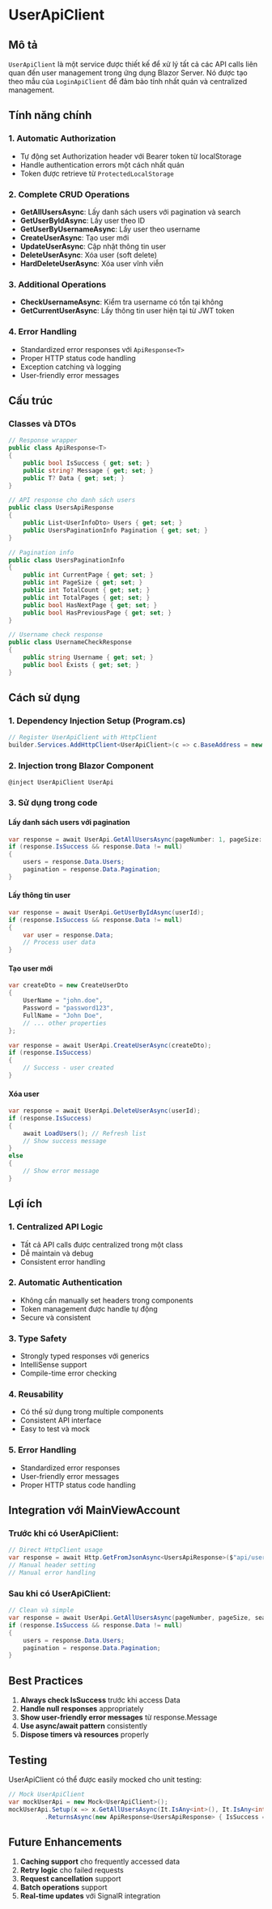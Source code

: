 # UserApiClient

## Mô tả
`UserApiClient` là một service được thiết kế để xử lý tất cả các API calls liên quan đến user management trong ứng dụng Blazor Server. Nó được tạo theo mẫu của `LoginApiClient` để đảm bảo tính nhất quán và centralized management.

## Tính năng chính

### 1. **Automatic Authorization**
- Tự động set Authorization header với Bearer token từ localStorage
- Handle authentication errors một cách nhất quán
- Token được retrieve từ `ProtectedLocalStorage`

### 2. **Complete CRUD Operations**
- **GetAllUsersAsync**: Lấy danh sách users với pagination và search
- **GetUserByIdAsync**: Lấy user theo ID
- **GetUserByUsernameAsync**: Lấy user theo username
- **CreateUserAsync**: Tạo user mới
- **UpdateUserAsync**: Cập nhật thông tin user
- **DeleteUserAsync**: Xóa user (soft delete)
- **HardDeleteUserAsync**: Xóa user vĩnh viễn

### 3. **Additional Operations**
- **CheckUsernameAsync**: Kiểm tra username có tồn tại không
- **GetCurrentUserAsync**: Lấy thông tin user hiện tại từ JWT token

### 4. **Error Handling**
- Standardized error responses với `ApiResponse<T>`
- Proper HTTP status code handling
- Exception catching và logging
- User-friendly error messages

## Cấu trúc

### Classes và DTOs
```csharp
// Response wrapper
public class ApiResponse<T>
{
    public bool IsSuccess { get; set; }
    public string? Message { get; set; }
    public T? Data { get; set; }
}

// API response cho danh sách users
public class UsersApiResponse
{
    public List<UserInfoDto> Users { get; set; }
    public UsersPaginationInfo Pagination { get; set; }
}

// Pagination info
public class UsersPaginationInfo
{
    public int CurrentPage { get; set; }
    public int PageSize { get; set; }
    public int TotalCount { get; set; }
    public int TotalPages { get; set; }
    public bool HasNextPage { get; set; }
    public bool HasPreviousPage { get; set; }
}

// Username check response
public class UsernameCheckResponse
{
    public string Username { get; set; }
    public bool Exists { get; set; }
}
```

## Cách sử dụng

### 1. **Dependency Injection Setup** (Program.cs)
```csharp
// Register UserApiClient with HttpClient
builder.Services.AddHttpClient<UserApiClient>(c => c.BaseAddress = new Uri(apiBase));
```

### 2. **Injection trong Blazor Component**
```razor
@inject UserApiClient UserApi
```

### 3. **Sử dụng trong code**

#### Lấy danh sách users với pagination
```csharp
var response = await UserApi.GetAllUsersAsync(pageNumber: 1, pageSize: 12, searchTerm: "john");
if (response.IsSuccess && response.Data != null)
{
    users = response.Data.Users;
    pagination = response.Data.Pagination;
}
```

#### Lấy thông tin user
```csharp
var response = await UserApi.GetUserByIdAsync(userId);
if (response.IsSuccess && response.Data != null)
{
    var user = response.Data;
    // Process user data
}
```

#### Tạo user mới
```csharp
var createDto = new CreateUserDto
{
    UserName = "john.doe",
    Password = "password123",
    FullName = "John Doe",
    // ... other properties
};

var response = await UserApi.CreateUserAsync(createDto);
if (response.IsSuccess)
{
    // Success - user created
}
```

#### Xóa user
```csharp
var response = await UserApi.DeleteUserAsync(userId);
if (response.IsSuccess)
{
    await LoadUsers(); // Refresh list
    // Show success message
}
else
{
    // Show error message
}
```

## Lợi ích

### 1. **Centralized API Logic**
- Tất cả API calls được centralized trong một class
- Dễ maintain và debug
- Consistent error handling

### 2. **Automatic Authentication**
- Không cần manually set headers trong components
- Token management được handle tự động
- Secure và consistent

### 3. **Type Safety**
- Strongly typed responses với generics
- IntelliSense support
- Compile-time error checking

### 4. **Reusability**
- Có thể sử dụng trong multiple components
- Consistent API interface
- Easy to test và mock

### 5. **Error Handling**
- Standardized error responses
- User-friendly error messages
- Proper HTTP status code handling

## Integration với MainViewAccount

### Trước khi có UserApiClient:
```csharp
// Direct HttpClient usage
var response = await Http.GetFromJsonAsync<UsersApiResponse>($"api/user?{queryString}");
// Manual header setting
// Manual error handling
```

### Sau khi có UserApiClient:
```csharp
// Clean và simple
var response = await UserApi.GetAllUsersAsync(pageNumber, pageSize, searchTerm);
if (response.IsSuccess && response.Data != null)
{
    users = response.Data.Users;
    pagination = response.Data.Pagination;
}
```

## Best Practices

1. **Always check IsSuccess** trước khi access Data
2. **Handle null responses** appropriately
3. **Show user-friendly error messages** từ response.Message
4. **Use async/await pattern** consistently
5. **Dispose timers và resources** properly

## Testing

UserApiClient có thể được easily mocked cho unit testing:

```csharp
// Mock UserApiClient
var mockUserApi = new Mock<UserApiClient>();
mockUserApi.Setup(x => x.GetAllUsersAsync(It.IsAny<int>(), It.IsAny<int>(), It.IsAny<string>()))
          .ReturnsAsync(new ApiResponse<UsersApiResponse> { IsSuccess = true, Data = mockData });
```

## Future Enhancements

1. **Caching support** cho frequently accessed data
2. **Retry logic** cho failed requests
3. **Request cancellation** support
4. **Batch operations** support
5. **Real-time updates** với SignalR integration

